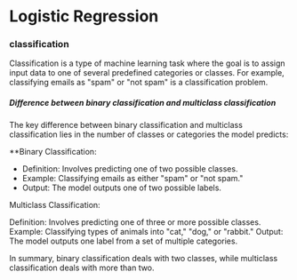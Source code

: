 # Logistic Regression 

### classification 

Classification is a type of machine learning task where the goal is to assign input data to one of several predefined categories or classes. For example, classifying emails as "spam" or "not spam" is a classification problem.

##### Difference between binary classification and multiclass classification

The key difference between binary classification and multiclass classification lies in the number of classes or categories the model predicts:

**Binary Classification:

- Definition: Involves predicting one of two possible classes.
- Example: Classifying emails as either "spam" or "not spam."
- Output: The model outputs one of two possible labels.

Multiclass Classification:

Definition: Involves predicting one of three or more possible classes.
Example: Classifying types of animals into "cat," "dog," or "rabbit."
Output: The model outputs one label from a set of multiple categories.

In summary, binary classification deals with two classes, while multiclass classification deals with more than two.
